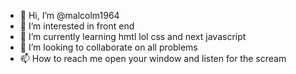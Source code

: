 - 👋 Hi, I’m @malcolm1964
- 👀 I’m interested in front end 
- 🌱 I’m currently learning hmtl lol css and next javascript
- 💞️ I’m looking to collaborate on all problems
- 📫 How to reach me open your window and listen for the scream

<!---
malcolm1964/malcolm1964 is a ✨ special ✨ repository because its `README.md` (this file) appears on your GitHub profile.
You can click the Preview link to take a look at your changes.
--->
